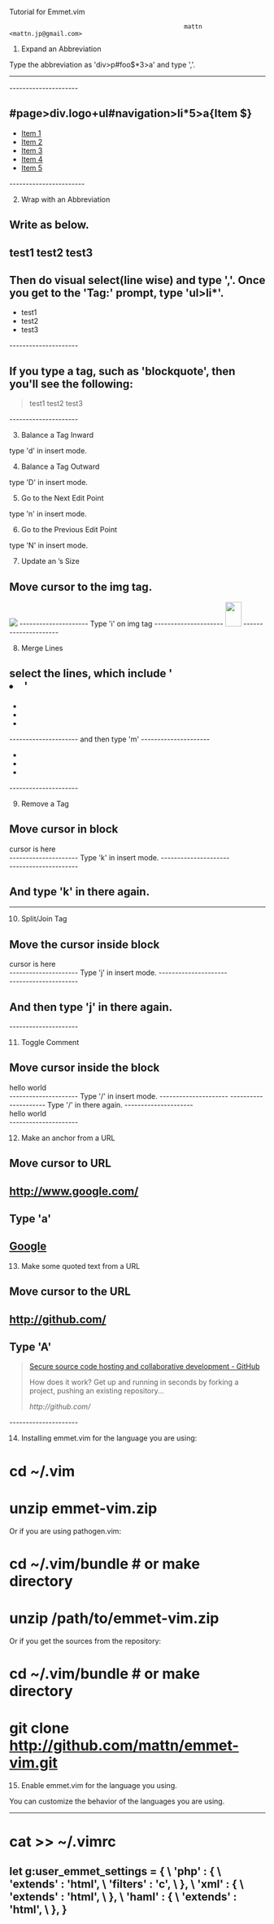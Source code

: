 Tutorial for Emmet.vim

                                                    mattn <mattn.jp@gmail.com>

1. Expand an Abbreviation

  Type the abbreviation as 'div>p#foo$*3>a' and type '<c-y>,'.

  ---------------------
  <div>
      <p id="foo1">
          <a href=""></a>
      </p>
      <p id="foo2">
          <a href=""></a>
      </p>
      <p id="foo3">
          <a href=""></a>
      </p>
  </div>
  ---------------------


#page>div.logo+ul#navigation>li*5>a{Item $}
----------------------
<div id="page">
    <div class="logo"></div>
    <ul id="navigation">
        <li><a href="">Item 1</a></li>
        <li><a href="">Item 2</a></li>
        <li><a href="">Item 3</a></li>
        <li><a href="">Item 4</a></li>
        <li><a href="">Item 5</a></li>
    </ul>
</div>
-----------------------

2. Wrap with an Abbreviation

  Write as below.
  ---------------------
  test1
  test2
  test3
  ---------------------
  Then do visual select(line wise) and type '<c-y>,'.
  Once you get to the 'Tag:' prompt, type 'ul>li*'.
  ---------------------
  <ul>
      <li>test1</li>
      <li>test2</li>
      <li>test3</li>
  </ul>
  ---------------------

  If you type a tag, such as 'blockquote', then you'll see the following:
  ---------------------
  <blockquote>
      test1
      test2
      test3
  </blockquote>
  ---------------------

3. Balance a Tag Inward

  type '<c-y>d' in insert mode.

4. Balance a Tag Outward

  type '<c-y>D' in insert mode.

5. Go to the Next Edit Point

  type '<c-y>n' in insert mode.

6. Go to the Previous Edit Point

  type '<c-y>N' in insert mode.

7. Update an <img>’s Size

  Move cursor to the img tag.
  ---------------------
  <img src="foo.png" />
  ---------------------
  Type '<c-y>i' on img tag
  ---------------------
  <img src="foo.png" width="32" height="48" />
  ---------------------

8. Merge Lines

  select the lines, which include '<li>'
  ---------------------
  <ul>
  	<li class="list1"></li>
  	<li class="list2"></li>
  	<li class="list3"></li>
  </ul>
  ---------------------
  and then type '<c-y>m'
  ---------------------
  <ul>
  	<li class="list1"></li><li class="list2"></li><li class="list3"></li>
  </ul>
  ---------------------

9. Remove a Tag

  Move cursor in block
  ---------------------
  <div class="foo">
  	<a>cursor is here</a>
  </div>
  ---------------------
  Type '<c-y>k' in insert mode.
  ---------------------
  <div class="foo">

  </div>
  ---------------------

  And type '<c-y>k' in there again.
  ---------------------

  ---------------------

10. Split/Join Tag

  Move the cursor inside block
  ---------------------
  <div class="foo">
  	cursor is here
  </div>
  ---------------------
  Type '<c-y>j' in insert mode.
  ---------------------
  <div class="foo"/>
  ---------------------

  And then type '<c-y>j' in there again.
  ---------------------
  <div class="foo">
  </div>
  ---------------------

11. Toggle Comment

  Move cursor inside the block
  ---------------------
  <div>
  	hello world
  </div>
  ---------------------
  Type '<c-y>/' in insert mode.
  ---------------------
  <!-- <div>
  	hello world
  </div> -->
  ---------------------
  Type '<c-y>/' in there again.
  ---------------------
  <div>
  	hello world
  </div>
  ---------------------

12. Make an anchor from a URL

  Move cursor to URL
  ---------------------
  http://www.google.com/
  ---------------------
  Type '<c-y>a'
  ---------------------
  <a href="http://www.google.com/">Google</a>
  ---------------------

13. Make some quoted text from a URL

  Move cursor to the URL
  ---------------------
  http://github.com/
  ---------------------
  Type '<c-y>A'
  ---------------------
  <blockquote class="quote">
  	<a href="http://github.com/">Secure source code hosting and collaborative development - GitHub</a><br />
  	<p>How does it work? Get up and running in seconds by forking a project, pushing an existing repository...</p>
  	<cite>http://github.com/</cite>
  </blockquote>
  ---------------------

14. Installing emmet.vim for the language you are using:

  # cd ~/.vim
  # unzip emmet-vim.zip

  Or if you are using pathogen.vim:

  # cd ~/.vim/bundle # or make directory
  # unzip /path/to/emmet-vim.zip

  Or if you get the sources from the repository:

  # cd ~/.vim/bundle # or make directory
  # git clone http://github.com/mattn/emmet-vim.git

15. Enable emmet.vim for the language you using.

  You can customize the behavior of the languages you are using.

  ---------------------
  # cat >> ~/.vimrc
  let g:user_emmet_settings = {
  \  'php' : {
  \    'extends' : 'html',
  \    'filters' : 'c',
  \  },
  \  'xml' : {
  \    'extends' : 'html',
  \  },
  \  'haml' : {
  \    'extends' : 'html',
  \  },
  \}
  ---------------------
